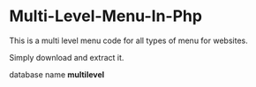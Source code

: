 # Multi-Level-Menu-In-Php

This is a multi level menu code for all types of menu for websites.

Simply download and extract it.

database name **multilevel**
